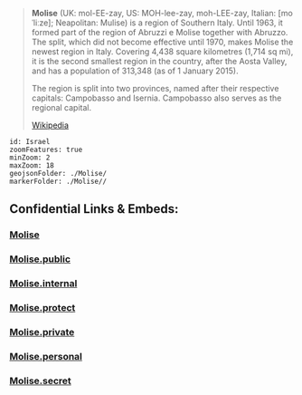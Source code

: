 
> **Molise** (UK:  mol-EE-zay, US:  MOH-lee-zay, moh-LEE-zay, Italian: [moˈliːze]; Neapolitan: Mulise) is a region of Southern Italy. Until 1963, it formed part of the region of Abruzzi e Molise together with Abruzzo. The split, which did not become effective until 1970, makes Molise the newest region in Italy. Covering 4,438 square kilometres (1,714 sq mi), it is the second smallest region in the country, after the Aosta Valley, and has a population of 313,348 (as of 1 January 2015).
>
> The region is split into two provinces, named after their respective capitals: Campobasso and Isernia. Campobasso also serves as the regional capital.
>
> [Wikipedia](https://en.wikipedia.org/wiki/Molise)


```leaflet
id: Israel
zoomFeatures: true 
minZoom: 2 
maxZoom: 18
geojsonFolder: ./Molise/
markerFolder: ./Molise//
```


## Confidential Links & Embeds: 

### [Molise](/_Standards/Earth/Continent/Europe/Europe~South/Italy/regions~Italy/Molise.md) 

### [Molise.public](/_public/Earth/Continent/Europe/Europe~South/Italy/regions~Italy/Molise.public.md) 

### [Molise.internal](/_internal/Earth/Continent/Europe/Europe~South/Italy/regions~Italy/Molise.internal.md) 

### [Molise.protect](/_protect/Earth/Continent/Europe/Europe~South/Italy/regions~Italy/Molise.protect.md) 

### [Molise.private](/_private/Earth/Continent/Europe/Europe~South/Italy/regions~Italy/Molise.private.md) 

### [Molise.personal](/_personal/Earth/Continent/Europe/Europe~South/Italy/regions~Italy/Molise.personal.md) 

### [Molise.secret](/_secret/Earth/Continent/Europe/Europe~South/Italy/regions~Italy/Molise.secret.md)

